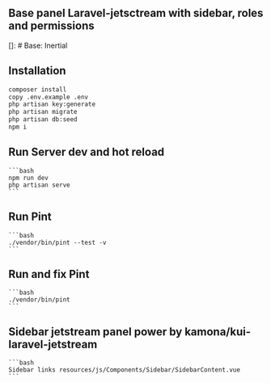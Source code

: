 ## Base panel Laravel-jetsctream with sidebar, roles and permissions

[]: # Base: Inertial

## Installation

```bash
composer install
copy .env.example .env
php artisan key:generate
php artisan migrate
php artisan db:seed
npm i

```

## Run Server dev and hot reload

    ```bash
    npm run dev
    php artisan serve
    ```

## Run Pint

    ```bash
    ./vendor/bin/pint --test -v 
    ```

## Run and fix Pint

    ```bash
    ./vendor/bin/pint
    ```

## Sidebar jetstream panel power by kamona/kui-laravel-jetstream

    ```bash
    Sidebar links resources/js/Components/Sidebar/SidebarContent.vue
    ```

